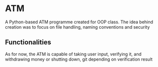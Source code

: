 # ATM
A Python-based ATM programme created for OOP class. The idea behind creation was to focus on file handling, naming conventions and security

## Functionalities
As for now, the ATM is capable of taking user input, verifying it, and withdrawing money or shutting down, git depending on verification result
